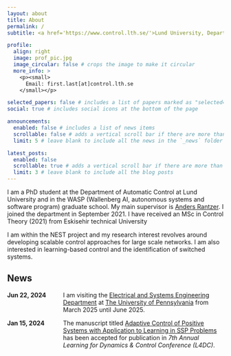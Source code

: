 ```yaml
---
layout: about
title: About
permalink: /
subtitle: <a href='https://www.control.lth.se/'>Lund University, Department of Automatic Control</a>

profile:
  align: right
  image: prof_pic.jpg
  image_circular: false # crops the image to make it circular
  more_info: >
    <p><small>
      Email: first.last[at]control.lth.se
    </small></p>

selected_papers: false # includes a list of papers marked as "selected={true}"
social: true # includes social icons at the bottom of the page

announcements:
  enabled: false # includes a list of news items
  scrollable: false # adds a vertical scroll bar if there are more than 3 news items
  limit: 5 # leave blank to include all the news in the `_news` folder

latest_posts:
  enabled: false
  scrollable: true # adds a vertical scroll bar if there are more than 3 new posts items
  limit: 3 # leave blank to include all the blog posts
---
```


I am a PhD student at the Department of Automatic Control at Lund University and in the WASP (Wallenberg AI, autonomous systems and software program) graduate school. My main supervisor is [Anders Rantzer](https://www.control.lth.se/personnel/personnel/anders-rantzer/). I joined the department in September 2021. I have received an MSc in Control Theory (2021) from Eskisehir technical University

I am within the NEST project and my research interest revolves around developing scalable control approaches for large scale networks. I am also interested in learning-based control and the identification of switched systems.

## News

<ul style="margin: 0; padding: 0; list-style: none;">
  <li style="display: flex; margin: 0 0 1em 0; padding: 0;">
    <span style="min-width: 130px; font-weight: bold;">Jun 22, 2024</span>
    <span>
      I am visiting the
      <a href="https://www.ese.upenn.edu/">Electrical and Systems Engineering Department</a> at
      <a href="https://www.upenn.edu/">The University of Pennsylvania</a>
      from March 2025 until June 2025.
    </span>
  </li>

  <li style="display: flex; margin: 0 0 1em 0; padding: 0;">
    <span style="min-width: 130px; font-weight: bold;">Jan 15, 2024</span>
    <span>
      The manuscript titled
      <a href="https://arxiv.org/pdf/2412.17012">
        Adaptive Control of Positive Systems with Application to Learning in SSP Problems
      </a>
      has been accepted for publication in
      <i>7th Annual Learning for Dynamics & Control Conference (L4DC)</i>.
    </span>
  </li>
